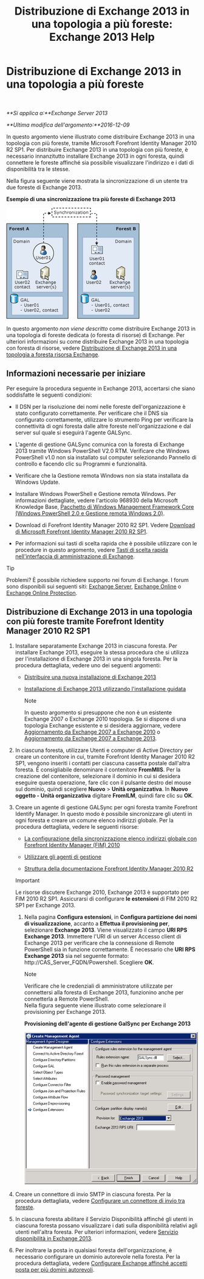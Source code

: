 ﻿---
title: 'Distribuzione di Exchange 2013 in una topologia a più foreste: Exchange 2013 Help'
TOCTitle: Distribuzione di Exchange 2013 in una topologia a più foreste
ms:assetid: 65be650f-d435-4f60-9ff0-5cb88a726abb
ms:mtpsurl: https://technet.microsoft.com/it-it/library/Aa998597(v=EXCHG.150)
ms:contentKeyID: 51407380
ms.date: 05/22/2018
mtps_version: v=EXCHG.150
ms.translationtype: MT
---

# Distribuzione di Exchange 2013 in una topologia a più foreste

 

_**Si applica a:**Exchange Server 2013_

_**Ultima modifica dell'argomento:**2016-12-09_

In questo argomento viene illustrato come distribuire Exchange 2013 in una topologia con più foreste, tramite Microsoft Forefront Identity Manager 2010 R2 SP1. Per distribuire Exchange 2013 in una topologia con più foreste, è necessario innanzitutto installare Exchange 2013 in ogni foresta, quindi connettere le foreste affinché sia possibile visualizzare l'indirizzo e i dati di disponibilità tra le stesse.

Nella figura seguente viene mostrata la sincronizzazione di un utente tra due foreste di Exchange 2013.

**Esempio di una sincronizzazione tra più foreste di Exchange 2013**

![Esempio di foresta multipla di Exchange 2010](images/Aa998597.df0ba5dd-cb96-4542-98bd-2a425defe317(EXCHG.150).gif "Esempio di foresta multipla di Exchange 2010")

In questo argomento *non viene descritto* come distribuire Exchange 2013 in una topologia di foreste dedicata (o foresta di risorse) di Exchange. Per ulteriori informazioni su come distribuire Exchange 2013 in una topologia con foresta di risorse, vedere [Distribuzione di Exchange 2013 in una topologia a foresta risorsa Exchange](deploy-exchange-2013-in-an-exchange-resource-forest-topology-exchange-2013-help.md).

## Informazioni necessarie per iniziare

Per eseguire la procedura seguente in Exchange 2013, accertarsi che siano soddisfatte le seguenti condizioni:

  - Il DSN per la risoluzione dei nomi nelle foreste dell'organizzazione è stato configurato correttamente. Per verificare che il DNS sia configurato correttamente, utilizzare lo strumento Ping per verificare la connettività di ogni foresta dalle altre foreste nell'organizzazione e dal server sul quale si eseguirà l'agente GALSync.

  - L'agente di gestione GALSync comunica con la foresta di Exchange 2013 tramite Windows PowerShell V2.0 RTM. Verificare che Windows PowerShell v1.0 non sia installato sul computer selezionando Pannello di controllo e facendo clic su Programmi e funzionalità.

  - Verificare che la Gestione remota Windows non sia stata installata da Windows Update.

  - Installare Windows PowerShell e Gestione remota Windows. Per informazioni dettagliate, vedere l'articolo 968930 della Microsoft Knowledge Base, [Pacchetto di Windows Management Framework Core (Windows PowerShell 2.0 e Gestione remota Windows 2.0)](http://go.microsoft.com/fwlink/p/?linkid=3052%26kbid=968930).

  - Download di Forefront Identity Manager 2010 R2 SP1. Vedere [Download di Microsoft Forefront Identity Manager 2010 R2 SP1](https://go.microsoft.com/fwlink/p/?linkid=279868).

  - Per informazioni sui tasti di scelta rapida che è possibile utilizzare con le procedure in questo argomento, vedere [Tasti di scelta rapida nell'interfaccia di amministrazione di Exchange](keyboard-shortcuts-in-the-exchange-admin-center-exchange-online-protection-help.md).


> [!TIP]
> Problemi? È possibile richiedere supporto nei forum di Exchange. I forum sono disponibili sui seguenti siti: <A href="https://go.microsoft.com/fwlink/p/?linkid=60612">Exchange Server</A>, <A href="https://go.microsoft.com/fwlink/p/?linkid=267542">Exchange Online</A> o <A href="https://go.microsoft.com/fwlink/p/?linkid=285351">Exchange Online Protection</A>.



## Distribuzione di Exchange 2013 in una topologia con più foreste tramite Forefront Identity Manager 2010 R2 SP1

1.  Installare separatamente Exchange 2013 in ciascuna foresta. Per installare Exchange 2013, eseguire la stessa procedura che si utilizza per l'installazione di Exchange 2013 in una singola foresta. Per la procedura dettagliata, vedere uno dei seguenti argomenti:
    
      - [Distribuire una nuova installazione di Exchange 2013](deploy-a-new-installation-of-exchange-2013-exchange-2013-help.md)
    
      - [Installazione di Exchange 2013 utilizzando l'installazione guidata](install-exchange-2013-using-the-setup-wizard-exchange-2013-help.md)
        

        > [!NOTE]
        > In questo argomento si presuppone che non è un esistente Exchange&nbsp;2007 o Exchange&nbsp;2010 topologia. Se si dispone di una topologia Exchange esistente e si desidera aggiornare, vedere <A href="upgrade-from-exchange-2010-to-exchange-2013-exchange-2013-help.md">Aggiornamento da Exchange&nbsp;2007 a Exchange&nbsp;2010</A> o <A href="upgrade-from-exchange-2007-to-exchange-2013-exchange-2013-help.md">Aggiornamento da Exchange&nbsp;2007 a Exchange&nbsp;2013</A>.



2.  In ciascuna foresta, utilizzare Utenti e computer di Active Directory per creare un contenitore in cui, tramite Forefront Identity Manager 2010 R2 SP1, vengono inseriti i contatti per ciascuna cassetta postale dall'altra foresta. È consigliabile denominare il contenitore **FromMIIS**. Per la creazione del contenitore, selezionare il dominio in cui si desidera eseguire questa operazione, fare clic con il pulsante destro del mouse sul dominio, quindi scegliere **Nuovo** \> **Unità organizzativa**. In **Nuovo oggetto - Unità organizzativa** digitare **FromILM**, quindi fare clic su **OK**.

3.  Creare un agente di gestione GALSync per ogni foresta tramite Forefront Identify Manager. In questo modo è possibile sincronizzare gli utenti in ogni foresta e creare un comune elenco indirizzi globale. Per la procedura dettagliata, vedere le seguenti risorse:
    
      - [La configurazione della sincronizzazione elenco indirizzi globale con Forefront Identity Manager (FIM) 2010](https://go.microsoft.com/fwlink/p/?linkid=279869)
    
      - [Utilizzare gli agenti di gestione](https://go.microsoft.com/fwlink/p/?linkid=279870)
    
      - [Struttura della documentazione Forefront Identity Manager 2010 R2](https://go.microsoft.com/fwlink/p/?linkid=279871)
    

    > [!IMPORTANT]
    > Le risorse discutere Exchange&nbsp;2010, Exchange 2013 è supportato per FIM 2010 R2 SP1. Assicurarsi di configurare <STRONG>le estensioni</STRONG> di FIM 2010 R2 SP1 per Exchange 2013.

    
    1.  Nella pagina **Configura estensioni**, in **Configura partizione dei nomi di visualizzazione**, accanto a **Effettua il provisioning per**, selezionare **Exchange 2013**. Viene visualizzato il campo **URI RPS Exchange 2013**. Immettere l'URI di un server Accesso client di Exchange 2013 per verificare che la connessione di Remote PowerShell sia in funzione correttamente. È necessario che **URI RPS Exchange 2013** sia nel seguente formato: http://CAS\_Server\_FQDN/Powershell. Scegliere **OK**.
        

        > [!NOTE]
        > Verificare che le credenziali di amministratore utilizzate per connettersi alla foresta di Exchange 2013, funzionino anche per connetterla a Remote PowerShell.<BR>Nella figura seguente viene illustrato come selezionare il provisioning per Exchange 2013.

        
        **Provisioning dell'agente di gestione GalSync per Exchange 2013**
        
        ![Provisioning dell'agente di gestione di Exchange 2010](images/Aa998597.8f403cda-e5e4-4edf-887f-c1ed46cee3f5(EXCHG.150).gif "Provisioning dell'agente di gestione di Exchange 2010")  

4.  Creare un connettore di invio SMTP in ciascuna foresta. Per la procedura dettagliata, vedere [Configurare un connettore di invio tra foreste](configure-a-cross-forest-send-connector-exchange-2013-help.md).

5.  In ciascuna foresta abilitare il Servizio Disponibilità affinché gli utenti in ciascuna foresta possano visualizzare i dati sulla disponibilità relativi agli utenti nell'altra foresta. Per ulteriori informazioni, vedere [Servizio disponibilità in Exchange 2013](availability-service-in-exchange-2013-exchange-2013-help.md).

6.  Per inoltrare la posta in qualsiasi foresta dell'organizzazione, è necessario configurare un dominio autorevole nella foresta. Per la procedura dettagliata, vedere [Configurare Exchange affinché accetti posta per più domini autorevoli](configure-exchange-to-accept-mail-for-multiple-authoritative-domains-exchange-2013-help.md).

